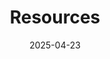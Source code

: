 ---
title: 'Resources'
date: 2025-04-23
type: landing

design:
  # Section spacing
  spacing: '5rem'

# Page sections
sections:
  - block: collection
    content:
      title: Resources
      text: Throughout my research career, I have developed several resources in collaboration with colleagues, and share them so that they may be of use to others.
      filters:
        folders:
          - resources
    design:
      view: article-grid
      fill_image: false
      columns: 3
---